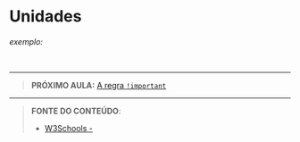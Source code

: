 # Unidades





###### exemplo:

``` css
```





***

> **PRÓXIMO AULA:** [A regra `!important`](../18.3-regra-!importante)

***


> **FONTE DO CONTEÚDO**:
>
> - [W3Schools - ]()
